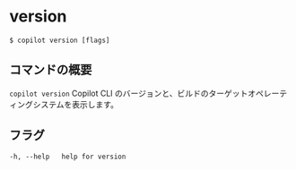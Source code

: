 # version
```console
$ copilot version [flags]
```

## コマンドの概要
`copilot version` Copilot CLI のバージョンと、ビルドのターゲットオペレーティングシステムを表示します。

## フラグ
```
-h, --help   help for version
```
